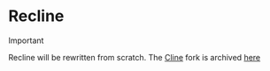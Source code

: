 # Recline

> [!IMPORTANT]
> Recline will be rewritten from scratch.
> The [Cline](https://cline.bot) fork is archived [here](https://github.com/julesmons/recline-legacy)
